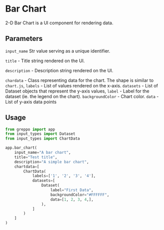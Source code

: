 # Bar Chart
2-D Bar Chart is a UI component for rendering data.

## Parameters
`input_name` Str value serving as a unique identifier.

`title` - Title string rendered on the UI.

`description` - Description string rendered on the UI. 

`chardata` - Class representing data for the chart. The shape is similar to `chart.js`,
    `labels` - List of values rendered on the x-axis.
    `datasets` - List of Dataset objects that represent the y-axis values,
        `label` - Label for the dataset (ie. the legend on the chart).
        `backgroundColor` - Chart color.
        `data` - List of y-axis data points

## Usage
```python
from greppo import app
from input_types import Dataset
from input_types import ChartData

app.bar_chart(
    input_name="A bar chart",
    title="Test title",
    description="A simple bar chart",
    chartdata=[
        ChartData(
            labels=['1', '2', '3', '4'],
            datasets=[
                Dataset(
                    label="First Data",
                    backgroundColor="#FFFFFF",
                    data=[1, 2, 3, 4,],
                ),
            ]
        )
    ]
)
```
